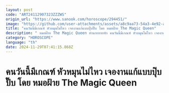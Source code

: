 ```yaml
---
layout: post
code: "ART24112907323ZZZWS"
origin_url: "https://www.sanook.com/horoscope/294451/"
image: "https://github.com/user-attachments/assets/a8c9aa73-54a3-4e92-a013-14ba65a1a46c"
title: "คนวันนี้มีเกณฑ์ หัวหมุนไม่ไหว เจองานแก้แบบปุ๊บปั๊บ โดย หมอฝ้าย The Magic Queen"
description: " หมอฝ้าย The Magic Queen ทำนายทายทัก คนวันนี้มีเกณฑ์ หัวหมุนไม่ไหว เจองานแก้แบบปุ๊บปั๊บ  "
category: "HOROSCOPE"
language: "th"
date: 2024-11-29T07:41:15.868Z
---
```


# คนวันนี้มีเกณฑ์ หัวหมุนไม่ไหว เจองานแก้แบบปุ๊บปั๊บ โดย หมอฝ้าย The Magic Queen